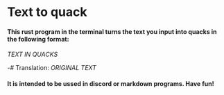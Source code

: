 # Text to quack

#### This rust program in the terminal turns the text you input into quacks in the following format:

*TEXT IN QUACKS* 

-# Translation: *ORIGINAL TEXT*

#### It is intended to be ussed in discord or markdown programs. Have fun!
